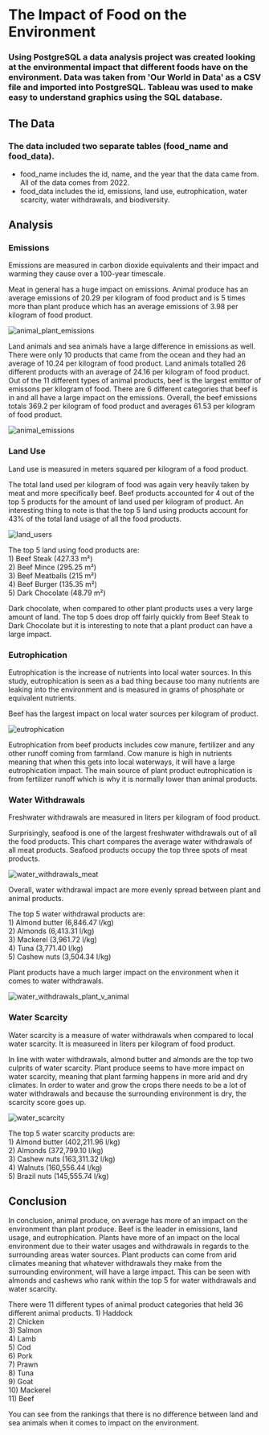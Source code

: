 # The Impact of Food on the Environment

### Using PostgreSQL a data analysis project was created looking at the environmental impact that different foods have on the environment. Data was taken from 'Our World in Data' as a CSV file and imported into PostgreSQL. Tableau was used to make easy to understand graphics using the SQL database.

## The Data
### The data included two separate tables (food_name and food_data). 
- food_name includes the id, name, and the year that the data came from.  All of the data comes from 2022. 
- food_data includes the id, emissions, land use, eutrophication, water scarcity, water withdrawals, and biodiversity.

## Analysis
### Emissions
Emissions are measured in carbon dioxide equivalents and their impact and warming they cause over a 100-year timescale.

Meat in general has a huge impact on emissions. Animal produce has an average emissions of 20.29 per kilogram of food product and is 5 times more than plant produce which has an average emissions of 3.98 per kilogram of food product.

![animal_plant_emissions](https://github.com/bmcnamee96/food_impact/blob/main/Pictures/animal_plant_emissions.png)

Land animals and sea animals have a large difference in emissions as well. There were only 10 products that came from the ocean and they had an average of 10.24 per kilogram of food product. Land animals totalled 26 different products with an average of 24.16 per kilogram of food product. Out of the 11 different types of animal products, beef is the largest emittor of emissons per kilogram of food. There are 6 different categories that beef is in and all have a large impact on the emissions. Overall, the beef emissions totals 369.2 per kilogram of food product and averages 61.53 per kilogram of food product.

![animal_emissions](https://github.com/bmcnamee96/food_impact/blob/main/Pictures/animal_emissions.png)

### Land Use
Land use is measured in meters squared per kilogram of a food product.

The total land used per kilogram of food was again very heavily taken by meat and more specifically beef. Beef products accounted for 4 out of the top 5 products for the amount of land used per kilogram of product. An interesting thing to note is that the top 5 land using products account for 43% of the total land usage of all the food products.

![land_users](https://github.com/bmcnamee96/food_impact/blob/main/Pictures/landuse.png)

The top 5 land using food products are: <br />
    1) Beef Steak (427.33 m²) <br />
    2) Beef Mince (295.25 m²) <br />
    3) Beef Meatballs (215 m²) <br />
    4) Beef Burger (135.35 m²) <br />
    5) Dark Chocolate (48.79 m²) <br />

Dark chocolate, when compared to other plant products uses a very large amount of land.  The top 5 does drop off fairly quickly from Beef Steak to Dark Chocolate but it is interesting to note that a plant product can have a large impact.

### Eutrophication
Eutrophication is the increase of nutrients into local water sources. In this study, eutrophication is seen as a bad thing because too many nutrients are leaking into the environment and is measured in grams of phosphate or equivalent nutrients.

Beef has the largest impact on local water sources per kilogram of product. 

![eutrophication](https://github.com/bmcnamee96/food_impact/blob/main/Pictures/eutrophication.png)

Eutrophication from beef products includes cow manure, fertilizer and any other runoff coming from farmland.  Cow manure is high in nutrients meaning that when this gets into local waterways, it will have a large eutrophication impact. The main source of plant product eutrophication is from fertilizer runoff which is why it is normally lower than animal products.

### Water Withdrawals
Freshwater withdrawals are measured in liters per kilogram of food product.

Surprisingly, seafood is one of the largest freshwater withdrawals out of all the food products. This chart compares the average water withdrawals of all meat products.  Seafood products occupy the top three spots of meat products.

![water_withdrawals_meat](https://github.com/bmcnamee96/food_impact/blob/main/Pictures/water_withdrawals.png)

Overall, water withdrawal impact are more evenly spread between plant and animal products.  

The top 5 water withdrawal products are: <br /> 
    1) Almond butter (6,846.47 l/kg) <br />
    2) Almonds (6,413.31 l/kg) <br />
    3) Mackerel (3,961.72 l/kg) <br />
    4) Tuna (3,771.40 l/kg) <br />
    5) Cashew nuts (3,504.34 l/kg) <br />
    
Plant products have a much larger impact on the environment when it comes to water withdrawals.

![water_withdrawals_plant_v_animal](https://github.com/bmcnamee96/food_impact/blob/main/Pictures/water_withdrawals_plantvanimal.png)

### Water Scarcity
Water scarcity is a measure of water withdrawals when compared to local water scarcity.  It is measureed in liters per kilogram of food product.

In line with water withdrawals, almond butter and almonds are the top two culprits of water scarcity. Plant produce seems to have more impact on water scarcity, meaning that plant farming happens in more arid and dry climates. In order to water and grow the crops there needs to be a lot of water withdrawals and because the surrounding environment is dry, the scarcity score goes up.

![water_scarcity](https://github.com/bmcnamee96/food_impact/blob/main/Pictures/water_scarcity.png)

The top 5 water scarcity products are: <br />
    1) Almond butter (402,211.96 l/kg) <br />
    2) Almonds (372,799.10 l/kg) <br />
    3) Cashew nuts (163,311.32 l/kg) <br />
    4) Walnuts (160,556.44 l/kg) <br />
    5) Brazil nuts (145,555.74 l/kg) <br />

## Conclusion
In conclusion, animal produce, on average has more of an impact on the environment than plant produce. Beef is the leader in emissions, land usage, and eutrophication.  Plants have more of an impact on the local environment due to their water usages and withdrawals in regards to the surrounding areas water sources. Plant products can come from arid climates meaning that whatever withdrawals they make from the surrounding environment, will have a large impact. This can be seen with almonds and cashews who rank within the top 5 for water withdrawals and water scarcity.

There were 11 different types of animal product categories that held 36 different animal products.
    1) Haddock <br />
    2) Chicken <br />
    3) Salmon <br />
    4) Lamb <br />
    5) Cod <br />
    6) Pork <br />
    7) Prawn <br />
    8) Tuna <br />
    9) Goat <br />
    10) Mackerel <br />
    11) Beef <br />
    
You can see from the rankings that there is no difference between land and sea animals when it comes to impact on the environment.
